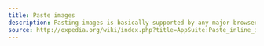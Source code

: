 ```yaml
---
title: Paste images
description: Pasting images is basically supported by any major browser. But there are several difficulties to provide a cross-browser solution. 
source: http://oxpedia.org/wiki/index.php?title=AppSuite:Paste_inline_images
---
```

